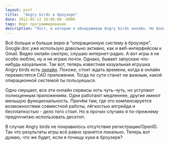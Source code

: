 ```yaml
---
layout: post
title:  "Angry birds в броузере"
date: 2011-05-12 16:06:00 -0000
tags: Форт программирование
description: "Пост, в котором я обнаруживаю Angry birds онлайн. Но больше я не разделяю энтузиазма по поводу онлайн-приложений. За прошедшие годы их стало гораздо больше, а их ущербность перед десктопными - более очевидна."
---
```


Всё больше и больше верю в "операционную систему в броузере". Google doc уже использую довольно активно, как и веб-интерфейсом к Gmail. Видео онлайн смотрю, слушаю интернет-радио. А вот игры я не особо люблю, ну и не играю почти. Однако, бывает запускаю что-нибудь казуальное. Так вот, теперь известная казуальная игрушка Angry birds есть [онлайн](http://chrome.angrybirds.com/). Похоже, стоит ждать времени, когда в онлайн переместятся CAD приложения. Тогда по сути станет не важным, какой операционной системой ты пользуешься.

Одно смущает, все эти онлайн сервисы хоть чуть-чуть, но уступают полноценным приложениям. Одни работают медленнее, другие имеют меньшую функциональность. Причём там, где это компенсируется возможностями совместной работы, лёгкостью апгрейда и бесплатностью - дело того стоит. Но в прочих случаях я по-прежнему предпочитаю использовать десктоп.

В случае Angry birds не понравилось отсутствие регистрации/OpenID. Так что результаты игры всё равно хранятся локально. Теперь вот думаю, что же будет, если я почищу куки в броузере?